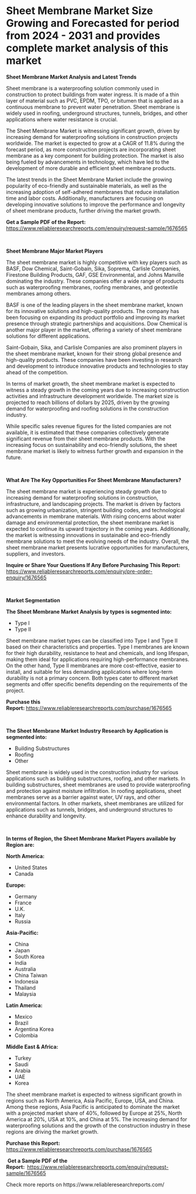 <p><h1>Sheet Membrane Market Size Growing and Forecasted for period from 2024 - 2031 and provides complete market analysis of this market</h1></p><p><strong>Sheet Membrane Market Analysis and Latest Trends</strong></p>
<p><p>Sheet membrane is a waterproofing solution commonly used in construction to protect buildings from water ingress. It is made of a thin layer of material such as PVC, EPDM, TPO, or bitumen that is applied as a continuous membrane to prevent water penetration. Sheet membrane is widely used in roofing, underground structures, tunnels, bridges, and other applications where water resistance is crucial.</p><p>The Sheet Membrane Market is witnessing significant growth, driven by increasing demand for waterproofing solutions in construction projects worldwide. The market is expected to grow at a CAGR of 11.8% during the forecast period, as more construction projects are incorporating sheet membrane as a key component for building protection. The market is also being fueled by advancements in technology, which have led to the development of more durable and efficient sheet membrane products.</p><p>The latest trends in the Sheet Membrane Market include the growing popularity of eco-friendly and sustainable materials, as well as the increasing adoption of self-adhered membranes that reduce installation time and labor costs. Additionally, manufacturers are focusing on developing innovative solutions to improve the performance and longevity of sheet membrane products, further driving the market growth.</p></p>
<p><strong>Get a Sample PDF of the Report:&nbsp;</strong> <a href="https://www.reliableresearchreports.com/enquiry/request-sample/1676565">https://www.reliableresearchreports.com/enquiry/request-sample/1676565</a></p>
<p>&nbsp;</p>
<p><strong>Sheet Membrane Major Market Players</strong></p>
<p><p>The sheet membrane market is highly competitive with key players such as BASF, Dow Chemical, Saint-Gobain, Sika, Soprema, Carlisle Companies, Firestone Building Products, GAF, GSE Environmental, and Johns Manville dominating the industry. These companies offer a wide range of products such as waterproofing membranes, roofing membranes, and geotextile membranes among others.</p><p>BASF is one of the leading players in the sheet membrane market, known for its innovative solutions and high-quality products. The company has been focusing on expanding its product portfolio and improving its market presence through strategic partnerships and acquisitions. Dow Chemical is another major player in the market, offering a variety of sheet membrane solutions for different applications.</p><p>Saint-Gobain, Sika, and Carlisle Companies are also prominent players in the sheet membrane market, known for their strong global presence and high-quality products. These companies have been investing in research and development to introduce innovative products and technologies to stay ahead of the competition.</p><p>In terms of market growth, the sheet membrane market is expected to witness a steady growth in the coming years due to increasing construction activities and infrastructure development worldwide. The market size is projected to reach billions of dollars by 2025, driven by the growing demand for waterproofing and roofing solutions in the construction industry.</p><p>While specific sales revenue figures for the listed companies are not available, it is estimated that these companies collectively generate significant revenue from their sheet membrane products. With the increasing focus on sustainability and eco-friendly solutions, the sheet membrane market is likely to witness further growth and expansion in the future.</p></p>
<p>&nbsp;</p>
<p><strong>What Are The Key Opportunities For Sheet Membrane Manufacturers?</strong></p>
<p><p>The sheet membrane market is experiencing steady growth due to increasing demand for waterproofing solutions in construction, infrastructure, and landscaping projects. The market is driven by factors such as growing urbanization, stringent building codes, and technological advancements in membrane materials. With rising concerns about water damage and environmental protection, the sheet membrane market is expected to continue its upward trajectory in the coming years. Additionally, the market is witnessing innovations in sustainable and eco-friendly membrane solutions to meet the evolving needs of the industry. Overall, the sheet membrane market presents lucrative opportunities for manufacturers, suppliers, and investors.</p></p>
<p><strong>Inquire or Share Your Questions If Any Before Purchasing This Report:</strong> <a href="https://www.reliableresearchreports.com/enquiry/pre-order-enquiry/1676565">https://www.reliableresearchreports.com/enquiry/pre-order-enquiry/1676565</a></p>
<p>&nbsp;</p>
<p><strong>Market Segmentation</strong></p>
<p><strong>The Sheet Membrane Market Analysis by types is segmented into:</strong></p>
<p><ul><li>Type I</li><li>Type II</li></ul></p>
<p><p>Sheet membrane market types can be classified into Type I and Type II based on their characteristics and properties. Type I membranes are known for their high durability, resistance to heat and chemicals, and long lifespan, making them ideal for applications requiring high-performance membranes. On the other hand, Type II membranes are more cost-effective, easier to install, and suitable for less demanding applications where long-term durability is not a primary concern. Both types cater to different market segments and offer specific benefits depending on the requirements of the project.</p></p>
<p><strong>Purchase this Report:&nbsp;</strong><a href="https://www.reliableresearchreports.com/purchase/1676565">https://www.reliableresearchreports.com/purchase/1676565</a></p>
<p>&nbsp;</p>
<p><strong>The Sheet Membrane Market Industry Research by Application is segmented into:</strong></p>
<p><ul><li>Building Substructures</li><li>Roofing</li><li>Other</li></ul></p>
<p><p>Sheet membrane is widely used in the construction industry for various applications such as building substructures, roofing, and other markets. In building substructures, sheet membranes are used to provide waterproofing and protection against moisture infiltration. In roofing applications, sheet membranes serve as a barrier against water, UV rays, and other environmental factors. In other markets, sheet membranes are utilized for applications such as tunnels, bridges, and underground structures to enhance durability and longevity.</p></p>
<p>&nbsp;</p>
<p><strong>In terms of Region, the Sheet Membrane Market Players available by Region are:</strong></p>
<p>
    <p> <strong> North America: </strong>
        <ul>
            <li>United States</li>
            <li>Canada</li>
        </ul>
        </p> 
    <p> <strong> Europe: </strong>
        <ul>
            <li>Germany</li>
            <li>France</li>
            <li>U.K.</li>
            <li>Italy</li>
            <li>Russia</li>
        </ul>
        </p> 
    <p> <strong> Asia-Pacific: </strong>
        <ul>
            <li>China</li>
            <li>Japan</li>
            <li>South Korea</li>
            <li>India</li>
            <li>Australia</li>
            <li>China Taiwan</li>
            <li>Indonesia</li>
            <li>Thailand</li>
            <li>Malaysia</li>
        </ul>
        </p> 
    <p> <strong> Latin America: </strong>
        <ul>
            <li>Mexico</li>
            <li>Brazil</li>
            <li>Argentina Korea</li>
            <li>Colombia</li>
        </ul>
        </p> 
    <p> <strong> Middle East & Africa: </strong>
        <ul>
            <li>Turkey</li>
            <li>Saudi</li>
            <li>Arabia</li>
            <li>UAE</li>
            <li>Korea</li>
        </ul>
    </p>
    </p>
<p><p>The sheet membrane market is expected to witness significant growth in regions such as North America, Asia Pacific, Europe, USA, and China. Among these regions, Asia Pacific is anticipated to dominate the market with a projected market share of 40%, followed by Europe at 25%, North America at 20%, USA at 10%, and China at 5%. The increasing demand for waterproofing solutions and the growth of the construction industry in these regions are driving the market growth.</p></p>
<p><strong>Purchase this Report: </strong><a href="https://www.reliableresearchreports.com/purchase/1676565">https://www.reliableresearchreports.com/purchase/1676565</a></p>
<p>&nbsp;<strong>Get a Sample PDF of the Report:&nbsp;&nbsp;</strong><a href="https://www.reliableresearchreports.com/enquiry/request-sample/1676565">https://www.reliableresearchreports.com/enquiry/request-sample/1676565</a></p>
<p><strong></strong></p>
<p>Check more reports on https://www.reliableresearchreports.com/</p>